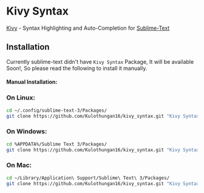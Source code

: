 # Kivy Syntax

[Kivy](https://github.com/kivy/Kivy) - Syntax Highlighting and Auto-Completion for [Sublime-Text](https://www.sublimetext.com/)

## Installation

Currently sublime-text didn't have `Kivy Syntax` Package, It will be available Soon!, So please read the following to install it manually.

#### Manual Installation:

### On Linux:

```bash
cd ~/.config/sublime-text-3/Packages/
git clone https://github.com/Kulothungan16/kivy_syntax.git "Kivy Syntax"
```

### On Windows:

```bash
cd %APPDATA%/Sublime Text 3/Packages/
git clone https://github.com/Kulothungan16/kivy_syntax.git "Kivy Syntax"
```
### On Mac:

```bash
cd ~/Library/Application\ Support/Sublime\ Text\ 3/Packages/
git clone https://github.com/Kulothungan16/kivy_syntax.git "Kivy Syntax"
```